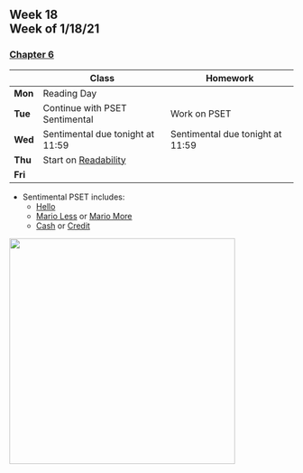 <meta http-equiv="refresh" content="300"/>

## Week 18<br>Week of 1/18/21

### [Chapter 6](/ap/curriculum/6)

|         | Class | Homework |
| ------- | ----- | -------- |
| **Mon** | Reading Day |          |
| **Tue** | Continue with PSET Sentimental | Work on PSET |
| **Wed** | Sentimental due tonight at 11:59 | Sentimental due tonight at 11:59 |
| **Thu** | Start on [Readability](https://cs50.harvard.edu/ap/2021/curriculum/x/psets/6/readability/) |  |
| **Fri** |       |          |

* Sentimental PSET includes:  
    - [Hello](https://cs50.harvard.edu/ap/2021/curriculum/x/psets/6/hello/)
    - [Mario Less](https://cs50.harvard.edu/ap/2021/curriculum/x/psets/6/mario/less/) or [Mario More](https://cs50.harvard.edu/ap/2021/curriculum/x/psets/6/mario/more/)
    - [Cash](https://cs50.harvard.edu/ap/2021/curriculum/x/psets/6/cash/) or [Credit](https://cs50.harvard.edu/ap/2021/curriculum/x/psets/6/credit/)

<img src="" alt="" height="400">
